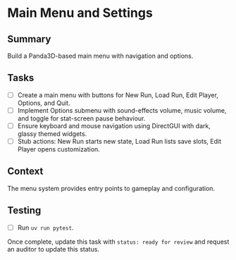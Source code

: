 # Main Menu and Settings

## Summary
Build a Panda3D-based main menu with navigation and options.

## Tasks
- [ ] Create a main menu with buttons for New Run, Load Run, Edit Player, Options, and Quit.
- [ ] Implement Options submenu with sound-effects volume, music volume, and toggle for stat-screen pause behaviour.
- [ ] Ensure keyboard and mouse navigation using DirectGUI with dark, glassy themed widgets.
- [ ] Stub actions: New Run starts new state, Load Run lists save slots, Edit Player opens customization.

## Context
The menu system provides entry points to gameplay and configuration.

## Testing
- [ ] Run `uv run pytest`.

Once complete, update this task with `status: ready for review` and request an auditor to update this status.
